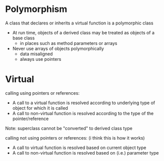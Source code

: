 # Polymorphism

 A class that declares or inherits a virtual function is a polymorphic class

 - At run time, objects of a derived class may be treated as objects of a base class 
   - in places such as method parameters or arrays
 - Never use arrays of objects polymorphically
   - data misaligned
   - always use pointers

# Virtual

calling using pointers or references:
- A call to a virtual function is resolved according to underlying type of object for which it is called
- A call to non-virtual function is resolved according to the type of the pointer/reference

Note: superclass cannot be "converted" to derived class type

calling not using pointers or references: (i think this is how it works)
- A call to virtual function is resolved based on current object type
- A call to non-virtual function is resolved based on (i.e.) parameter type